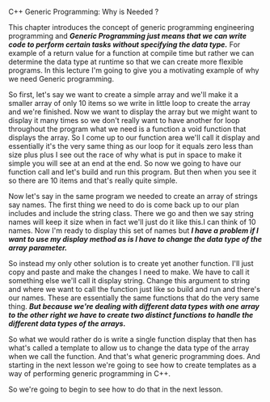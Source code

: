 C++ Generic Programming: Why is Needed ?

This chapter introduces the concept of generic programming engineering programming and __*Generic Programming just means that we can write code to perform certain tasks without specifying the data type.*__ For example of a return value for a function at compile time but rather we can determine the data type at runtime so that we can create more flexible programs. In this lecture I'm going to give you a motivating example of why we need Generic programming. 

So first, let's say we want to create a simple array and we'll make it a smaller array of only 10 items so we write in little loop to create the array and we're finished. Now we want to display the array but we might want to display it many times so we don't really want to have another for loop throughout the program what we need is a function a void function that displays the array. So I come up to our function area we'll call it display and essentially it's the very same thing as our loop for it equals zero less than size plus plus I see out the race of why what is put in space to make it simple you will see at an end at the end. So now we going to have our function call and let's build and run this program. But then when you see it so there are 10 items and that's really quite simple. 

Now let's say in the same program we needed to create an array of strings say names. The first thing we need to do is come back up to our plan includes and include the string class. There we go and then we say string names will keep it size when in fact we'll just do it like this.I can think of 10 names. Now I'm ready to display this set of names but __*I have a problem if I want to use my display method as is I have to change the data type of the array parameter.*__ 

So instead my only other solution is to create yet another function. I'll just copy and paste and make the changes I need to make. We have to call it something else we'll call it display string. Change this argument to string and where we want to call the function just like so build and run and there's our names. These are essentially the same functions that do the very same thing. __*But because we're dealing with different data types with one array to the other right we have to create two distinct functions to handle the different data types of the arrays.*__

So what we would rather do is write a single function display that then has what's called a template to allow us to change the data type of the array when we call the function. And that's what generic programming does. And starting in the next lesson we're going to see how to create templates as a way of performing generic programming in C++.

So we're going to begin to see how to do that in the next lesson.

```cpp

```
